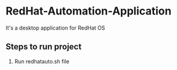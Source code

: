 # RedHat-Automation-Application
It's a desktop application for RedHat OS

## Steps to run project
  1. Run redhatauto.sh file
